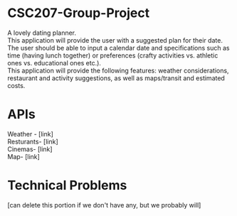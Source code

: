 # CSC207-Group-Project
A lovely dating planner. <br>
This application will provide the user with a suggested plan for their date. <br>
The user should be able to input a calendar date and specifications such as time (having lunch together) or preferences (crafty activities vs. athletic ones vs. educational ones etc.). <br>
This application will provide the following features: weather considerations, restaurant and activity suggestions, as well as maps/transit and estimated costs.

# APIs

Weather - [link] <br>
Resturants- [link] <br>
Cinemas- [link] <br>
Map- [link] <br>

# Technical Problems
[can delete this portion if we don't have any, but we probably will]
